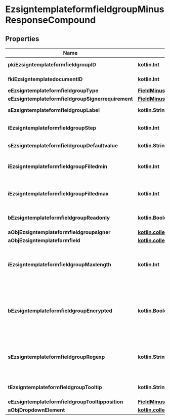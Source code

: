 
# EzsigntemplateformfieldgroupMinusResponseCompound

## Properties
Name | Type | Description | Notes
------------ | ------------- | ------------- | -------------
**pkiEzsigntemplateformfieldgroupID** | **kotlin.Int** | The unique ID of the Ezsigntemplateformfieldgroup | 
**fkiEzsigntemplatedocumentID** | **kotlin.Int** | The unique ID of the Ezsigntemplatedocument | 
**eEzsigntemplateformfieldgroupType** | [**FieldMinusEEzsigntemplateformfieldgroupType**](FieldMinusEEzsigntemplateformfieldgroupType.md) |  | 
**eEzsigntemplateformfieldgroupSignerrequirement** | [**FieldMinusEEzsigntemplateformfieldgroupSignerrequirement**](FieldMinusEEzsigntemplateformfieldgroupSignerrequirement.md) |  | 
**sEzsigntemplateformfieldgroupLabel** | **kotlin.String** | The Label for the Ezsigntemplateformfieldgroup | 
**iEzsigntemplateformfieldgroupStep** | **kotlin.Int** | The step when the Ezsigntemplatesigner will be invited to fill the form fields | 
**sEzsigntemplateformfieldgroupDefaultvalue** | **kotlin.String** | The default value for the Ezsigntemplateformfieldgroup | 
**iEzsigntemplateformfieldgroupFilledmin** | **kotlin.Int** | The minimum number of Ezsigntemplateformfield that must be filled in the Ezsigntemplateformfieldgroup | 
**iEzsigntemplateformfieldgroupFilledmax** | **kotlin.Int** | The maximum number of Ezsigntemplateformfield that must be filled in the Ezsigntemplateformfieldgroup | 
**bEzsigntemplateformfieldgroupReadonly** | **kotlin.Boolean** | Whether the Ezsigntemplateformfieldgroup is read only or not. | 
**aObjEzsigntemplateformfieldgroupsigner** | [**kotlin.collections.List&lt;EzsigntemplateformfieldgroupsignerMinusResponseCompound&gt;**](EzsigntemplateformfieldgroupsignerMinusResponseCompound.md) |  | 
**aObjEzsigntemplateformfield** | [**kotlin.collections.List&lt;EzsigntemplateformfieldMinusResponseCompound&gt;**](EzsigntemplateformfieldMinusResponseCompound.md) |  | 
**iEzsigntemplateformfieldgroupMaxlength** | **kotlin.Int** | The maximum length for the value in the Ezsigntemplateformfieldgroup  This can only be set if eEzsigntemplateformfieldgroupType is **Text** or **Textarea** |  [optional]
**bEzsigntemplateformfieldgroupEncrypted** | **kotlin.Boolean** | Whether the Ezsigntemplateformfieldgroup is encrypted in the database or not. Encrypted values are not displayed on the Ezsigndocument. This can only be set if eEzsigntemplateformfieldgroupType is **Text** or **Textarea** |  [optional]
**sEzsigntemplateformfieldgroupRegexp** | **kotlin.String** | A regular expression to indicate what values are acceptable for the Ezsigntemplateformfieldgroup.  This can only be set if eEzsigntemplateformfieldgroupType is **Text** or **Textarea** |  [optional]
**tEzsigntemplateformfieldgroupTooltip** | **kotlin.String** | A tooltip that will be presented to Ezsigntemplatesigner about the Ezsigntemplateformfieldgroup |  [optional]
**eEzsigntemplateformfieldgroupTooltipposition** | [**FieldMinusEEzsigntemplateformfieldgroupTooltipposition**](FieldMinusEEzsigntemplateformfieldgroupTooltipposition.md) |  |  [optional]
**aObjDropdownElement** | [**kotlin.collections.List&lt;CustomMinusDropdownElementMinusResponseCompound&gt;**](CustomMinusDropdownElementMinusResponseCompound.md) |  |  [optional]



